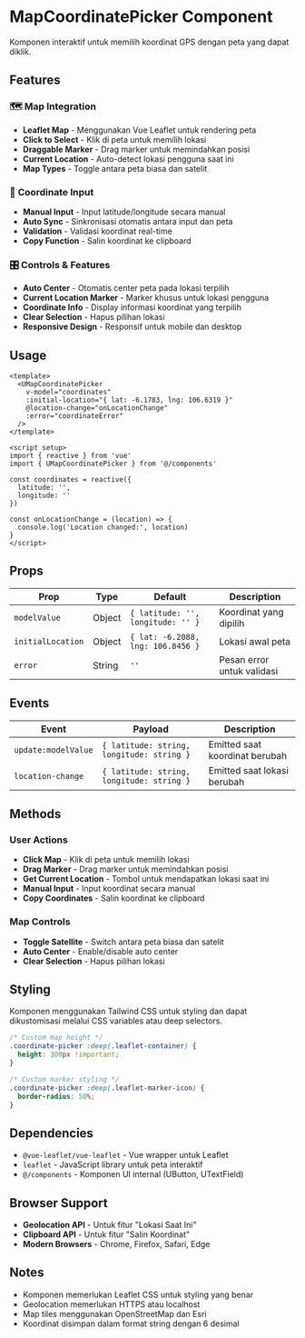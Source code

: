 # MapCoordinatePicker Component

Komponen interaktif untuk memilih koordinat GPS dengan peta yang dapat diklik.

## Features

### 🗺️ **Map Integration**
- **Leaflet Map** - Menggunakan Vue Leaflet untuk rendering peta
- **Click to Select** - Klik di peta untuk memilih lokasi
- **Draggable Marker** - Drag marker untuk memindahkan posisi
- **Current Location** - Auto-detect lokasi pengguna saat ini
- **Map Types** - Toggle antara peta biasa dan satelit

### 📍 **Coordinate Input**
- **Manual Input** - Input latitude/longitude secara manual
- **Auto Sync** - Sinkronisasi otomatis antara input dan peta
- **Validation** - Validasi koordinat real-time
- **Copy Function** - Salin koordinat ke clipboard

### 🎛️ **Controls & Features**
- **Auto Center** - Otomatis center peta pada lokasi terpilih
- **Current Location Marker** - Marker khusus untuk lokasi pengguna
- **Coordinate Info** - Display informasi koordinat yang terpilih
- **Clear Selection** - Hapus pilihan lokasi
- **Responsive Design** - Responsif untuk mobile dan desktop

## Usage

```vue
<template>
  <UMapCoordinatePicker
    v-model="coordinates"
    :initial-location="{ lat: -6.1783, lng: 106.6319 }"
    @location-change="onLocationChange"
    :error="coordinateError"
  />
</template>

<script setup>
import { reactive } from 'vue'
import { UMapCoordinatePicker } from '@/components'

const coordinates = reactive({
  latitude: '',
  longitude: ''
})

const onLocationChange = (location) => {
  console.log('Location changed:', location)
}
</script>
```

## Props

| Prop | Type | Default | Description |
|------|------|---------|-------------|
| `modelValue` | Object | `{ latitude: '', longitude: '' }` | Koordinat yang dipilih |
| `initialLocation` | Object | `{ lat: -6.2088, lng: 106.8456 }` | Lokasi awal peta |
| `error` | String | `''` | Pesan error untuk validasi |

## Events

| Event | Payload | Description |
|-------|---------|-------------|
| `update:modelValue` | `{ latitude: string, longitude: string }` | Emitted saat koordinat berubah |
| `location-change` | `{ latitude: string, longitude: string }` | Emitted saat lokasi berubah |

## Methods

### User Actions
- **Click Map** - Klik di peta untuk memilih lokasi
- **Drag Marker** - Drag marker untuk memindahkan posisi
- **Get Current Location** - Tombol untuk mendapatkan lokasi saat ini
- **Manual Input** - Input koordinat secara manual
- **Copy Coordinates** - Salin koordinat ke clipboard

### Map Controls
- **Toggle Satellite** - Switch antara peta biasa dan satelit
- **Auto Center** - Enable/disable auto center
- **Clear Selection** - Hapus pilihan lokasi

## Styling

Komponen menggunakan Tailwind CSS untuk styling dan dapat dikustomisasi melalui CSS variables atau deep selectors.

```css
/* Custom map height */
.coordinate-picker :deep(.leaflet-container) {
  height: 300px !important;
}

/* Custom marker styling */
.coordinate-picker :deep(.leaflet-marker-icon) {
  border-radius: 50%;
}
```

## Dependencies

- `@vue-leaflet/vue-leaflet` - Vue wrapper untuk Leaflet
- `leaflet` - JavaScript library untuk peta interaktif
- `@/components` - Komponen UI internal (UButton, UTextField)

## Browser Support

- **Geolocation API** - Untuk fitur "Lokasi Saat Ini"
- **Clipboard API** - Untuk fitur "Salin Koordinat"
- **Modern Browsers** - Chrome, Firefox, Safari, Edge

## Notes

- Komponen memerlukan Leaflet CSS untuk styling yang benar
- Geolocation memerlukan HTTPS atau localhost
- Map tiles menggunakan OpenStreetMap dan Esri
- Koordinat disimpan dalam format string dengan 6 desimal
